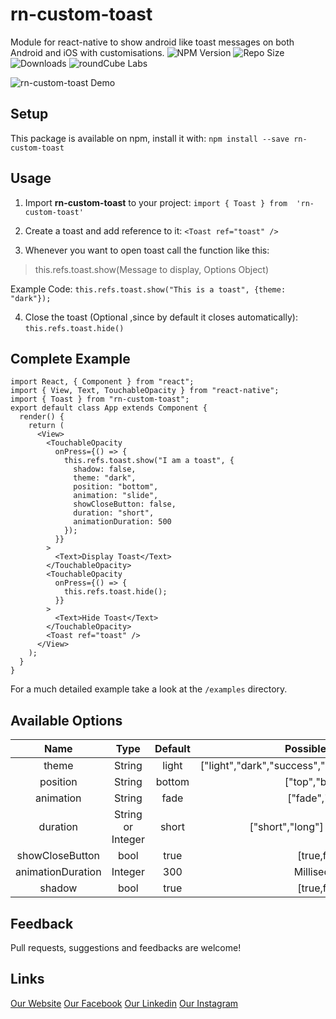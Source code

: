 # rn-custom-toast
 Module for react-native to show android like toast messages on both Android and iOS with customisations.
 ![NPM Version](https://img.shields.io/npm/v/rn-custom-toast.svg?style=popout-square&color=blue)  ![Repo Size](https://img.shields.io/github/repo-size/roundcubelabs/rn-custom-toast.svg?style=popout-square&color=blue)  ![Downloads](https://img.shields.io/npm/dw/rn-custom-toast.svg?color=blue&style=popout-square)
![roundCube Labs](https://img.shields.io/badge/Package%20By-roundCubeLabs-blue.svg?style=popout-square)

![ rn-custom-toast Demo](https://i.postimg.cc/k49WkQf4/rn-custom-toast-gif.gif)


## Setup
This package is available on npm, install it with: 
`npm install --save rn-custom-toast`

## Usage
1.  Import **rn-custom-toast** to your project:
    `import { Toast } from  'rn-custom-toast'`

2. Create a toast and add reference to it: 
    `<Toast ref="toast" />`

3. Whenever you want to open toast call the function like this:
> this.refs.toast.show(Message to display, Options Object)

Example Code:
`this.refs.toast.show("This is a toast", {theme:  "dark"});`

 4. Close the toast (Optional ,since by default it closes automatically):
 `this.refs.toast.hide()`

## Complete Example

    import React, { Component } from "react";
    import { View, Text, TouchableOpacity } from "react-native";
    import { Toast } from "rn-custom-toast";
    export default class App extends Component {
      render() {
        return (
          <View>
            <TouchableOpacity
              onPress={() => {
                this.refs.toast.show("I am a toast", {
                  shadow: false,
                  theme: "dark",
                  position: "bottom",
                  animation: "slide",
                  showCloseButton: false,
                  duration: "short",
                  animationDuration: 500
                });
              }}
            >
              <Text>Display Toast</Text>
            </TouchableOpacity>
            <TouchableOpacity
              onPress={() => {
                this.refs.toast.hide();
              }}
            >
              <Text>Hide Toast</Text>
            </TouchableOpacity>
            <Toast ref="toast" />
          </View>
        );
      }
    }
For a much detailed example take a look at the  `/examples`  directory.
## Available Options

|        Name       	|        Type       	| Default 	|                    Possible Values                   	|
|:-----------------:	|:-----------------:	|:-------:	|:----------------------------------------------------:	|
|       theme       	|       String      	|  light  	| ["light","dark","success","danger","warning","info"] 	|
|      position     	|       String      	|  bottom 	|                   ["top","bottom"]                   	|
|     animation     	|       String      	|   fade  	|                   ["fade","slide"]                   	|
|      duration     	| String or Integer 	|  short  	|           ["short","long"] or Milliseconds           	|
|  showCloseButton  	|        bool       	|   true  	|                     [true,false]                     	|
| animationDuration 	|      Integer      	|   300   	|                     Milliseconds                     	|
|       shadow      	|        bool       	|   true  	|                      [true,false]                     	|


## Feedback
Pull requests, suggestions and feedbacks are welcome!


## Links
[Our Website](http://www.roundcubelabs.com)
[Our Facebook](http://www.facebook.com/roundCubeLabs)
[Our Linkedin](https://www.linkedin.com/company/roundcubelabs/)
[Our Instagram](https://www.instagram.com/roundcubelabs/)
